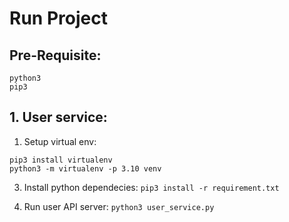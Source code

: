 # Run Project

## Pre-Requisite:
```
python3
pip3
```

## 1. User service:

1. Setup virtual env:
```
pip3 install virtualenv
python3 -m virtualenv -p 3.10 venv
```

3. Install python dependecies:
`pip3 install -r requirement.txt `

4. Run user API server:
`python3 user_service.py`
